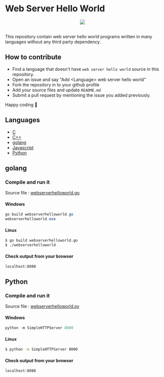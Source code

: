 # Web Server Hello World

<div align="center">
    <img src=".github/media/welcome.png"/>
</div>

<br/>

This repository contain web server hello world programs written in many languages without any third party dependency.

## How to contribute

- Find a language that doesn't have `web server hello world` source in this repository.
- Open an issue and say "Add &lt;Language&gt; web server hello world"
- Fork the repository in to your github profile
- Add your source files and update `README.md`
- Submit a pull request by mentioning the issue you added previously.

Happy coding :rocket:

## Languages
- [C](#c)
- [C++](#c++)
- [golang](#golang)
- [Javascript](#javascript)
- [Python](#python)

## golang

### Compile and run it

Source file : [webserverhelloworld.go](golang/webserverhelloworld.go)

#### Windows

```powershell
go build webserverhelloworld.go
webserverhelloworld.exe
```

#### Linux

```bash
$ go build webserverhelloworld.go
$ ./webserverhelloworld
```

#### Check output from your browser

```
localhost:8080
```

## Python

### Compile and run it

Source file : [webserverhelloworld.py](Python/webserverhelloworld.py)

#### Windows

```powershell
python -m SimpleHTTPServer 8000
```

#### Linux

```bash
$ python -m SimpleHTTPServer 8000
```

#### Check output from your browser

```
localhost:8080
```
